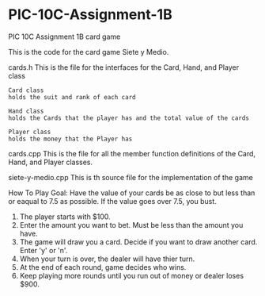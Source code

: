 # PIC-10C-Assignment-1B
PIC 10C Assignment 1B card game

This is the code for the card game Siete y Medio.

cards.h
This is the file for the interfaces for the Card, Hand, and Player class
	
	Card class
	holds the suit and rank of each card
	
	Hand class
	holds the Cards that the player has and the total value of the cards
	
	Player class
	holds the money that the Player has
	
cards.cpp
This is the file for all the member function definitions of the Card, Hand, and Player classes.

siete-y-medio.cpp
This is th source file for the implementation of the game

How To Play
Goal: Have the value of your cards be as close to but less than or eaqual to 7.5 as possible. If the value goes over 7.5, you bust.
1. The player starts with $100.
2. Enter the amount you want to bet. Must be less than the amount you have.
3. The game will draw you a card. Decide if you want to draw another card. Enter 'y' or 'n'.
4. When your turn is over, the dealer will have thier turn.
5. At the end of each round, game decides who wins.
6. Keep playing more rounds until you run out of money or dealer loses $900.
